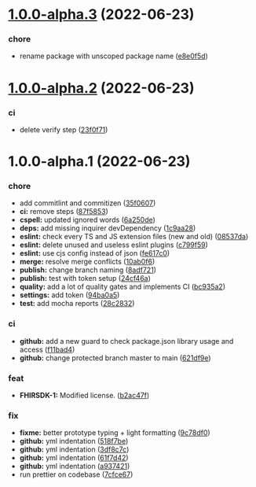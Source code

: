 # [1.0.0-alpha.3](https://github.com/honestica/typeguard/compare/v1.0.0-alpha.2...v1.0.0-alpha.3) (2022-06-23)


### chore

* rename package with unscoped package name ([e8e0f5d](https://github.com/honestica/typeguard/commit/e8e0f5d59eb5ba78cd0145f77d8743030711b144))

# [1.0.0-alpha.2](https://github.com/honestica/typeguard/compare/v1.0.0-alpha.1...v1.0.0-alpha.2) (2022-06-23)


### ci

* delete verify step ([23f0f71](https://github.com/honestica/typeguard/commit/23f0f7141b4622439395af3a2b3ac734714412cc))

# 1.0.0-alpha.1 (2022-06-23)


### chore

* add commitlint and commitizen ([35f0607](https://github.com/honestica/typeguard/commit/35f06072fc4e002d8c1fea7b5f941933a8d9c39d))
* **ci:** remove steps ([87f5853](https://github.com/honestica/typeguard/commit/87f5853df0de54a761179e1d76c3ce5ede9d0aaa))
* **cspell:** updated ignored words ([6a250de](https://github.com/honestica/typeguard/commit/6a250de022a4adb88feab24ad8f5802d2cc78ecd))
* **deps:** add missing inquirer devDependency ([1c9aa28](https://github.com/honestica/typeguard/commit/1c9aa2877e3fa18ff1d1795198163b6bb00a2a59))
* **eslint:** check every TS and JS extension files (new and old) ([08537da](https://github.com/honestica/typeguard/commit/08537dacec2cf4279b43d27f35bdce9fb8743a67))
* **eslint:** delete unused and useless eslint plugins ([c799f59](https://github.com/honestica/typeguard/commit/c799f594017e4794890a3381c70669bdf84c73bd))
* **eslint:** use cjs config instead of json ([fe617c0](https://github.com/honestica/typeguard/commit/fe617c089970d325f36cf447b9c8944a164b0417))
* **merge:** resolve merge conflicts ([10ab0f6](https://github.com/honestica/typeguard/commit/10ab0f6edff147482564b642efce0d4ffa1dcc59))
* **publish:** change branch naming ([8adf721](https://github.com/honestica/typeguard/commit/8adf721d0b0f99ff6abbb37d596d9a907a9c02b7))
* **publish:** test with token setup ([24cf46a](https://github.com/honestica/typeguard/commit/24cf46aec5da36c31779676b4449cb45633dcfdf))
* **quality:** add a lot of quality gates and implements CI ([bc935a2](https://github.com/honestica/typeguard/commit/bc935a20ef513a61d8eefb8a7e5433c1fd93d5d6))
* **settings:** add token ([94ba0a5](https://github.com/honestica/typeguard/commit/94ba0a58b3c90fa76644bb713ffa4bf27d77cc2f))
* **test:** add mocha reports ([28c2832](https://github.com/honestica/typeguard/commit/28c283281859a9548cbcf5f49ff7a9a6b83c512c))


### ci

* **github:** add a new guard to check package.json library usage and access ([f11bad4](https://github.com/honestica/typeguard/commit/f11bad41cb3b52468e8c7c9011ed15c790788769))
* **github:** change protected branch master to main ([621df9e](https://github.com/honestica/typeguard/commit/621df9efbe573e8ea853e049b6e13e1c7decc2e3))


### feat

* **FHIRSDK-1:** Modified license. ([b2ac47f](https://github.com/honestica/typeguard/commit/b2ac47fcc286626b7ab9a0df1075546667410fca))


### fix

* **fixme:** better prototype typing + light formatting ([9c78df0](https://github.com/honestica/typeguard/commit/9c78df0de7edfafe1ce8b37c3703d0bfc6c84a60))
* **github:** yml indentation ([518f7be](https://github.com/honestica/typeguard/commit/518f7be9218d1665f13dca382c0110c04dee2703))
* **github:** yml indentation ([3df8c7c](https://github.com/honestica/typeguard/commit/3df8c7cd1655e2948a9a35469762683f6585d29f))
* **github:** yml indentation ([61f7d42](https://github.com/honestica/typeguard/commit/61f7d42469f7290da86e5322b8848a076a8f700f))
* **github:** yml indentation ([a937421](https://github.com/honestica/typeguard/commit/a93742123ed4ed834a1a576d434fcb0939e2032f))
* run prettier on codebase ([7cfce67](https://github.com/honestica/typeguard/commit/7cfce67d359bda694794c258b72e52685f3ca844))
